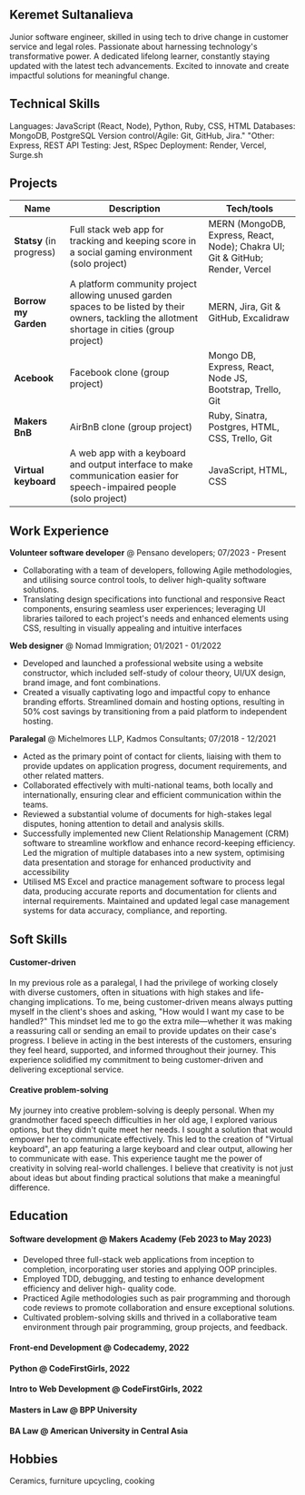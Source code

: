 ## Keremet Sultanalieva

<!-- [SKILLS](#skills) | [EDUCATION](#education) | [EXPERIENCE](#experience)] -->
Junior software engineer, skilled in using tech to drive change in customer service and legal roles. Passionate about harnessing technology's transformative power. A dedicated lifelong learner, constantly staying updated with the latest tech advancements. Excited to innovate and create impactful solutions for meaningful change. 

<!-- I can do the following things for you…
what can you offer the employer from day 1? Why should someone consider your application?
What are you looking for? -->

## Technical Skills
Languages: JavaScript (React, Node), Python, Ruby, CSS, HTML
Databases: MongoDB, PostgreSQL
Version control/Agile: Git, GitHub, Jira."	"Other: Express, REST API
Testing: Jest, RSpec
Deployment: Render, Vercel, Surge.sh

## Projects

| Name       | Description   | Tech/tools            |
| ------- | -------------------- | ------- |
| **Statsy** (in progress)  | Full stack web app for tracking and keeping score in a social gaming environment (solo project) | MERN (MongoDB, Express, React, Node); Chakra UI; Git & GitHub; Render, Vercel |
| **Borrow my Garden** | A platform community project allowing unused garden spaces to be listed by their owners, tackling the allotment shortage in cities (group project) | MERN, Jira, Git & GitHub, Excalidraw |                   
| **Acebook**  | Facebook clone (group project) | Mongo DB, Express, React, Node JS, Bootstrap, Trello, Git  |
| **Makers BnB**  | AirBnB clone (group project) | Ruby, Sinatra, Postgres, HTML, CSS, Trello, Git   |
| **Virtual keyboard**  | A web app with a keyboard and output interface to make communication easier for speech-impaired people (solo project) | JavaScript, HTML, CSS |

## Work Experience

**Volunteer software developer** @ Pensano developers; 07/2023 - Present 
* Collaborating with a team of developers, following Agile methodologies, and utilising source control tools, to deliver high-quality software solutions.
* Translating design specifications into functional and responsive React components, ensuring seamless user experiences; leveraging UI libraries tailored to each project's needs and enhanced elements using CSS, resulting in visually appealing and intuitive interfaces 

**Web designer** @ Nomad Immigration; 01/2021 - 01/2022 
* Developed and launched a professional website using a website constructor, which included self-study of colour theory, UI/UX design, brand image, and font combinations.
* Created a visually captivating logo and impactful copy to enhance branding efforts. Streamlined domain and hosting options, resulting in 50% cost savings by transitioning from a paid platform to independent hosting. 

**Paralegal** @ Michelmores LLP, Kadmos Consultants; 07/2018 - 12/2021 
* Acted as the primary point of contact for clients, liaising with them to provide updates on application progress, document requirements, and other related matters.
* Collaborated effectively with multi-national teams, both locally and internationally, ensuring clear and efficient communication within the teams.
* Reviewed a substantial volume of documents for high-stakes legal disputes, honing attention to detail and analysis skills.
* Successfully implemented new Client Relationship Management (CRM) software to streamline workflow and enhance record-keeping efficiency. Led the migration of multiple databases into a new system, optimising data presentation and storage for enhanced productivity and accessibility
* Utilised MS Excel and practice management software to process legal data, producing accurate reports and documentation for clients and internal requirements. Maintained and updated legal case management systems for data accuracy, compliance, and reporting. 

## Soft Skills

#### Customer-driven

In my previous role as a paralegal, I had the privilege of working closely with diverse customers, often in situations with high stakes and life-changing implications. To me, being customer-driven means always putting myself in the client's shoes and asking, "How would I want my case to be handled?" This mindset led me to go the extra mile—whether it was making a reassuring call or sending an email to provide updates on their case's progress. I believe in acting in the best interests of the customers, ensuring they feel heard, supported, and informed throughout their journey. This experience solidified my commitment to being customer-driven and delivering exceptional service.

#### Creative problem-solving

My journey into creative problem-solving is deeply personal. When my grandmother faced speech difficulties in her old age, I explored various options, but they didn't quite meet her needs. I sought a solution that would empower her to communicate effectively. This led to the creation of "Virtual keyboard", an app featuring a large keyboard and clear output, allowing her to communicate with ease.  This experience taught me the power of creativity in solving real-world challenges. I believe that creativity is not just about ideas but about finding practical solutions that make a meaningful difference.


<!-- Your previous experience is really important. You will need to make it really clear to someone who has not worked in your field before exactly how your experience will be useful in software development.

Consider skills relevant to software development. Then consider projects you've worked on before Makers that you feel proud of and/or you think are relevant to technology. Good examples clearly explain the impact you've had.

Here's an example

- I achieved A during my work at B (job, or otherwise)
- I contributed to the growth of X while doing Y (job, or otherwise)
- I built this, made this, broke this, fixed this, etc.
- A link to some on-line evidence (blogs, videos, articles, etc.)

#### Another skill -->

## Education

#### Software development @ Makers Academy (Feb 2023 to May 2023)
* Developed three full-stack web applications from inception to completion, incorporating user stories and applying OOP principles.
* Employed TDD, debugging, and testing to enhance development efficiency and deliver high- quality code.
* Practiced Agile methodologies such as pair programming and thorough code reviews to promote collaboration and ensure exceptional solutions.
* Cultivated problem-solving skills and thrived in a collaborative team environment through pair programming, group projects, and feedback.

#### Front-end Development @ Codecademy, 2022  
#### Python @ CodeFirstGirls, 2022 
#### Intro to Web Development @ CodeFirstGirls, 2022 
#### Masters in Law @ BPP University
#### BA Law @ American University in Central Asia

<!-- - Use short descriptions of what you did and a skill you used. (Similar to format from the 'Work Experience' section above) 

- Frequently used paring in order to problemsolve efficiently, requiring teamwork and communication.
you might also mention aspects some other <skills/knowledge listed below:
- Agile - Jira, Trello
- OOP - Ruby, JavaScript, Python
- MERN stack
- Test Driven Development - RSpec, Jest
- Databases - Postgres, Mongo DB
- UI - CSS, Chakra UI
- Version control - Git & GitHub
- Diagramming - Excalidraw
 #### Any other qualifications
That in some arguable way make you a better software developer or well-rounded person -->

## Hobbies

Ceramics, furniture upcycling, cooking
